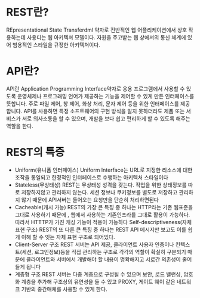 # REST란? 
REpresentational State Transferdml 약자로 전반적인 웹 어플리케이션에서 상호 작용하는데 사용디는 웹 아키텍쳐 모델이다. 자원을 주고받는 웹 상에서의 통신 체계에 있어 범용적인 스타일을 규정한 아키텍쳐이다.

# API란?
API란 Application Programming Interface약자로 응용 프로그램에서 사용할 수 있도록 운영체제나 프로그래밍 언어가 제공하는 기능을 제어할 수 있게 만든 인터페이스를 뜻합니다. 주로 파일 제어, 창 제어, 화상 처리, 문자 제어 등을 위한 인터페이스를 제공합니다. API를 사용하면 특정 소프트웨어의 구현 방식을 알지 못하더라도 제품 또는 서비스가 서로 의사소통을 할 수 있으며, 개발을 보다 쉽고 편리하게 할 수 있도록 해주는 역할을 한다.

# REST의 특증 
* Uniform(유니폼 인터페이스)
Uniform Interface는 URL로 지정한 리소스에 대한 조작을 통일되고 한정적인 인터페이스로 수행하는 아키텍처 스타일이다 
*  Stateless(무상태성) 
REST는 무상태성 성격을 갖는다. 작업을 위한 상태정보를 따로 저장하지않고 관리하지 않는다. 세션 정보나 쿠키정보를 별도로 저장하고 관리하지 않기 때문에 API서버는 들어오는 요청만을 단순히 처리하면된다 
* Cacheable(캐시 가능)
REST의 가장 큰 특징 중 하나는 HTTP라는 기존 웹표준을 그대로 사용하기 때문에 , 웹에서 사용하는 기존인프라를 그대로 활용이 가능하다. 따라서 HTTTP가 가진 캐싱 기능이 적용이 가능하다 
Self-descriptiveness(자체 표현 구조)
REST의 또 다른 큰 특징 중 하나는 REST API 메시지만 보고도 이를 쉽게 이해 할 수 잇는 자체 표현 구조로 되어있다.
* Client-Server 구조 
REST 서버는 API 제공, 클라이언트 사용자 인증이나 컨텍스트(세션, 로그인정보)등을 직접 관리하는 구조로 각각의 역할이 확실히 구분되기 때문에 클라이언트와 서버에서 개발해야 할 내용이 명확해지고 서로간 의존성이 줄어들게 됩니다 
* 계층형 구조 
REST 서버는 다중 계층으로 구성될 수 있으며 보안, 로드 밸런싱, 암호화 계층을 추가해 구조상의 유연성을 둘 수 있고 PROXY, 게이트 웨이 같은 네트워크 기반의 중간매체를 사용할 수 있게 한다.
